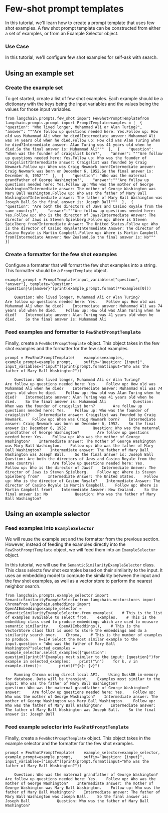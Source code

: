 Few-shot prompt templates
=========================

In this tutorial, we'll learn how to create a prompt template that uses few shot examples. A few shot prompt template can be constructed from either a set of examples, or from an Example Selector object.

### Use Case[](#use-case "Direct link to Use Case")

In this tutorial, we'll configure few shot examples for self-ask with search.

Using an example set[](#using-an-example-set "Direct link to Using an example set")
------------------------------------------------------------------------------------

### Create the example set[](#create-the-example-set "Direct link to Create the example set")

To get started, create a list of few shot examples. Each example should be a dictionary with the keys being the input variables and the values being the values for those input variables.

    from langchain.prompts.few_shot import FewShotPromptTemplatefrom langchain.prompts.prompt import PromptTemplateexamples = [  {    "question": "Who lived longer, Muhammad Ali or Alan Turing?",    "answer": """Are follow up questions needed here: Yes.Follow up: How old was Muhammad Ali when he died?Intermediate answer: Muhammad Ali was 74 years old when he died.Follow up: How old was Alan Turing when he died?Intermediate answer: Alan Turing was 41 years old when he died.So the final answer is: Muhammad Ali"""  },  {    "question": "When was the founder of craigslist born?",    "answer": """Are follow up questions needed here: Yes.Follow up: Who was the founder of craigslist?Intermediate answer: Craigslist was founded by Craig Newmark.Follow up: When was Craig Newmark born?Intermediate answer: Craig Newmark was born on December 6, 1952.So the final answer is: December 6, 1952"""  },  {    "question": "Who was the maternal grandfather of George Washington?",    "answer":"""Are follow up questions needed here: Yes.Follow up: Who was the mother of George Washington?Intermediate answer: The mother of George Washington was Mary Ball Washington.Follow up: Who was the father of Mary Ball Washington?Intermediate answer: The father of Mary Ball Washington was Joseph Ball.So the final answer is: Joseph Ball"""  },  {    "question": "Are both the directors of Jaws and Casino Royale from the same country?",    "answer":"""Are follow up questions needed here: Yes.Follow up: Who is the director of Jaws?Intermediate Answer: The director of Jaws is Steven Spielberg.Follow up: Where is Steven Spielberg from?Intermediate Answer: The United States.Follow up: Who is the director of Casino Royale?Intermediate Answer: The director of Casino Royale is Martin Campbell.Follow up: Where is Martin Campbell from?Intermediate Answer: New Zealand.So the final answer is: No"""  }]

### Create a formatter for the few shot examples[](#create-a-formatter-for-the-few-shot-examples "Direct link to Create a formatter for the few shot examples")

Configure a formatter that will format the few shot examples into a string. This formatter should be a `PromptTemplate` object.

    example_prompt = PromptTemplate(input_variables=["question", "answer"], template="Question: {question}\n{answer}")print(example_prompt.format(**examples[0]))

        Question: Who lived longer, Muhammad Ali or Alan Turing?        Are follow up questions needed here: Yes.    Follow up: How old was Muhammad Ali when he died?    Intermediate answer: Muhammad Ali was 74 years old when he died.    Follow up: How old was Alan Turing when he died?    Intermediate answer: Alan Turing was 41 years old when he died.    So the final answer is: Muhammad Ali    

### Feed examples and formatter to `FewShotPromptTemplate`[](#feed-examples-and-formatter-to-fewshotprompttemplate "Direct link to feed-examples-and-formatter-to-fewshotprompttemplate")

Finally, create a `FewShotPromptTemplate` object. This object takes in the few shot examples and the formatter for the few shot examples.

    prompt = FewShotPromptTemplate(    examples=examples,     example_prompt=example_prompt,     suffix="Question: {input}",     input_variables=["input"])print(prompt.format(input="Who was the father of Mary Ball Washington?"))

        Question: Who lived longer, Muhammad Ali or Alan Turing?        Are follow up questions needed here: Yes.    Follow up: How old was Muhammad Ali when he died?    Intermediate answer: Muhammad Ali was 74 years old when he died.    Follow up: How old was Alan Turing when he died?    Intermediate answer: Alan Turing was 41 years old when he died.    So the final answer is: Muhammad Ali            Question: When was the founder of craigslist born?        Are follow up questions needed here: Yes.    Follow up: Who was the founder of craigslist?    Intermediate answer: Craigslist was founded by Craig Newmark.    Follow up: When was Craig Newmark born?    Intermediate answer: Craig Newmark was born on December 6, 1952.    So the final answer is: December 6, 1952            Question: Who was the maternal grandfather of George Washington?        Are follow up questions needed here: Yes.    Follow up: Who was the mother of George Washington?    Intermediate answer: The mother of George Washington was Mary Ball Washington.    Follow up: Who was the father of Mary Ball Washington?    Intermediate answer: The father of Mary Ball Washington was Joseph Ball.    So the final answer is: Joseph Ball            Question: Are both the directors of Jaws and Casino Royale from the same country?        Are follow up questions needed here: Yes.    Follow up: Who is the director of Jaws?    Intermediate Answer: The director of Jaws is Steven Spielberg.    Follow up: Where is Steven Spielberg from?    Intermediate Answer: The United States.    Follow up: Who is the director of Casino Royale?    Intermediate Answer: The director of Casino Royale is Martin Campbell.    Follow up: Where is Martin Campbell from?    Intermediate Answer: New Zealand.    So the final answer is: No            Question: Who was the father of Mary Ball Washington?

Using an example selector[](#using-an-example-selector "Direct link to Using an example selector")
---------------------------------------------------------------------------------------------------

### Feed examples into `ExampleSelector`[](#feed-examples-into-exampleselector "Direct link to feed-examples-into-exampleselector")

We will reuse the example set and the formatter from the previous section. However, instead of feeding the examples directly into the `FewShotPromptTemplate` object, we will feed them into an `ExampleSelector` object.

In this tutorial, we will use the `SemanticSimilarityExampleSelector` class. This class selects few shot examples based on their similarity to the input. It uses an embedding model to compute the similarity between the input and the few shot examples, as well as a vector store to perform the nearest neighbor search.

    from langchain.prompts.example_selector import SemanticSimilarityExampleSelectorfrom langchain.vectorstores import Chromafrom langchain.embeddings import OpenAIEmbeddingsexample_selector = SemanticSimilarityExampleSelector.from_examples(    # This is the list of examples available to select from.    examples,    # This is the embedding class used to produce embeddings which are used to measure semantic similarity.    OpenAIEmbeddings(),    # This is the VectorStore class that is used to store the embeddings and do a similarity search over.    Chroma,    # This is the number of examples to produce.    k=1)# Select the most similar example to the input.question = "Who was the father of Mary Ball Washington?"selected_examples = example_selector.select_examples({"question": question})print(f"Examples most similar to the input: {question}")for example in selected_examples:    print("\n")    for k, v in example.items():        print(f"{k}: {v}")

        Running Chroma using direct local API.    Using DuckDB in-memory for database. Data will be transient.    Examples most similar to the input: Who was the father of Mary Ball Washington?            question: Who was the maternal grandfather of George Washington?    answer:     Are follow up questions needed here: Yes.    Follow up: Who was the mother of George Washington?    Intermediate answer: The mother of George Washington was Mary Ball Washington.    Follow up: Who was the father of Mary Ball Washington?    Intermediate answer: The father of Mary Ball Washington was Joseph Ball.    So the final answer is: Joseph Ball    

### Feed example selector into `FewShotPromptTemplate`[](#feed-example-selector-into-fewshotprompttemplate "Direct link to feed-example-selector-into-fewshotprompttemplate")

Finally, create a `FewShotPromptTemplate` object. This object takes in the example selector and the formatter for the few shot examples.

    prompt = FewShotPromptTemplate(    example_selector=example_selector,     example_prompt=example_prompt,     suffix="Question: {input}",     input_variables=["input"])print(prompt.format(input="Who was the father of Mary Ball Washington?"))

        Question: Who was the maternal grandfather of George Washington?        Are follow up questions needed here: Yes.    Follow up: Who was the mother of George Washington?    Intermediate answer: The mother of George Washington was Mary Ball Washington.    Follow up: Who was the father of Mary Ball Washington?    Intermediate answer: The father of Mary Ball Washington was Joseph Ball.    So the final answer is: Joseph Ball            Question: Who was the father of Mary Ball Washington?